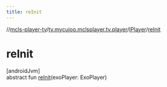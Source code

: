 ```yaml
---
title: reInit
---
```

//[mcls-player-tv](../../../index.html)/[tv.mycujoo.mclsplayer.tv.player](../index.html)/[IPlayer](index.html)/[reInit](re-init.html)



# reInit



[androidJvm]\
abstract fun [reInit](re-init.html)(exoPlayer: ExoPlayer)




